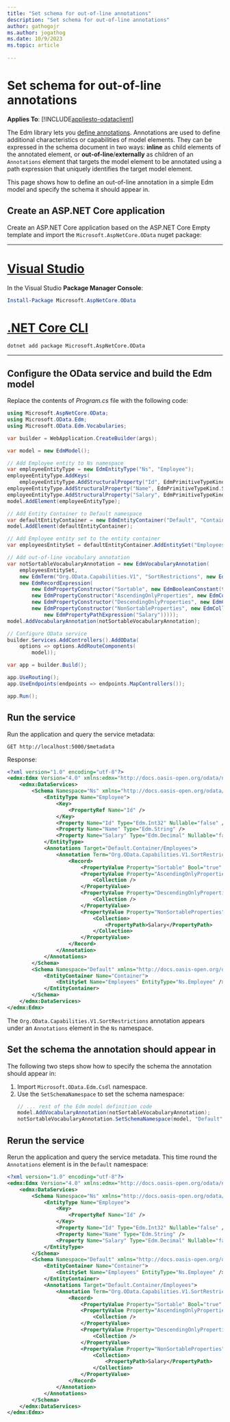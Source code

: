 ```yaml
---
title: "Set schema for out-of-line annotations"
description: "Set schema for out-of-line annotations"
author: gathogojr
ms.author: jogathog
ms.date: 10/9/2023
ms.topic: article
 
---
```

# Set schema for out-of-line annotations
**Applies To**: [!INCLUDE[appliesto-odataclient](../../../includes/appliesto-odatalib-v7.md)]

The Edm library lets you [define annotations](/odata/odatalib/edm/define-annotations). Annotations are used to define additional characteristics or capabilities of model elements. They can be expressed in the schema document in two ways: **inline** as child elements of the annotated element, or **out-of-line**/**externally** as children of an `Annotations` element that targets the model element to be annotated using a path expression that uniquely identifies the target model element.

This page shows how to define an out-of-line annotation in a simple Edm model and specify the schema it should appear in.

## Create an ASP.NET Core application
Create an ASP.NET Core application based on the ASP.NET Core Empty template and import the `Microsoft.AspNetCore.OData` nuget package:

---

# [Visual Studio](#tab/visual-studio)

In the Visual Studio **Package Manager Console**:
```powershell
Install-Package Microsoft.AspNetCore.OData
```

# [.NET Core CLI](#tab/netcore-cli)

```dotnetcli
dotnet add package Microsoft.AspNetCore.OData
```

---

## Configure the OData service and build the Edm model 
Replace the contents of _Program.cs_ file with the following code:

```csharp
using Microsoft.AspNetCore.OData;
using Microsoft.OData.Edm;
using Microsoft.OData.Edm.Vocabularies;

var builder = WebApplication.CreateBuilder(args);

var model = new EdmModel();

// Add Employee entity to Ns namespace
var employeeEntityType = new EdmEntityType("Ns", "Employee");
employeeEntityType.AddKeys(
    employeeEntityType.AddStructuralProperty("Id", EdmPrimitiveTypeKind.Int32, isNullable: false));
employeeEntityType.AddStructuralProperty("Name", EdmPrimitiveTypeKind.String, isNullable: true);
employeeEntityType.AddStructuralProperty("Salary", EdmPrimitiveTypeKind.Decimal, isNullable: false);
model.AddElement(employeeEntityType);

// Add Entity Container to Default namespace
var defaultEntityContainer = new EdmEntityContainer("Default", "Container");
model.AddElement(defaultEntityContainer);

// Add Employee entity set to the entity container
var employeesEntitySet = defaultEntityContainer.AddEntitySet("Employees", employeeEntityType);

// Add out-of-line vocabulary annotation
var notSortableVocabularyAnnotation = new EdmVocabularyAnnotation(
    employeesEntitySet,
    new EdmTerm("Org.OData.Capabilities.V1", "SortRestrictions", new EdmEntityTypeReference(employeeEntityType, isNullable: false)),
    new EdmRecordExpression(
        new EdmPropertyConstructor("Sortable", new EdmBooleanConstant(true)),
        new EdmPropertyConstructor("AscendingOnlyProperties", new EdmCollectionExpression()),
        new EdmPropertyConstructor("DescendingOnlyProperties", new EdmCollectionExpression()),
        new EdmPropertyConstructor("NonSortableProperties", new EdmCollectionExpression(
            new EdmPropertyPathExpression("Salary")))));
model.AddVocabularyAnnotation(notSortableVocabularyAnnotation);

// Configure OData service
builder.Services.AddControllers().AddOData(
    options => options.AddRouteComponents(
        model));

var app = builder.Build();

app.UseRouting();
app.UseEndpoints(endpoints => endpoints.MapControllers());

app.Run();
```

## Run the service
Run the application and query the service metadata:
```http
GET http://localhost:5000/$metadata
```

Response:
```xml
<?xml version="1.0" encoding="utf-8"?>
<edmx:Edmx Version="4.0" xmlns:edmx="http://docs.oasis-open.org/odata/ns/edmx">
    <edmx:DataServices>
        <Schema Namespace="Ns" xmlns="http://docs.oasis-open.org/odata/ns/edm">
            <EntityType Name="Employee">
                <Key>
                    <PropertyRef Name="Id" />
                </Key>
                <Property Name="Id" Type="Edm.Int32" Nullable="false" />
                <Property Name="Name" Type="Edm.String" />
                <Property Name="Salary" Type="Edm.Decimal" Nullable="false" Scale="Variable" />
            </EntityType>
            <Annotations Target="Default.Container/Employees">
                <Annotation Term="Org.OData.Capabilities.V1.SortRestrictions">
                    <Record>
                        <PropertyValue Property="Sortable" Bool="true" />
                        <PropertyValue Property="AscendingOnlyProperties">
                            <Collection />
                        </PropertyValue>
                        <PropertyValue Property="DescendingOnlyProperties">
                            <Collection />
                        </PropertyValue>
                        <PropertyValue Property="NonSortableProperties">
                            <Collection>
                                <PropertyPath>Salary</PropertyPath>
                            </Collection>
                        </PropertyValue>
                    </Record>
                </Annotation>
            </Annotations>
        </Schema>
        <Schema Namespace="Default" xmlns="http://docs.oasis-open.org/odata/ns/edm">
            <EntityContainer Name="Container">
                <EntitySet Name="Employees" EntityType="Ns.Employee" />
            </EntityContainer>
        </Schema>
    </edmx:DataServices>
</edmx:Edmx>
```

The `Org.OData.Capabilities.V1.SortRestrictions` annotation appears under an `Annotations` element in the `Ns` namespace.

## Set the schema the annotation should appear in
The following two steps show how to specify the schema the annotation should appear in:
1. Import `Microsoft.OData.Edm.Csdl` namespace.
2. Use the `SetSchemaNamespace` to set the schema namespace:
    ```csharp
    // ... rest of the Edm model definition code
    model.AddVocabularyAnnotation(notSortableVocabularyAnnotation);
    notSortableVocabularyAnnotation.SetSchemaNamespace(model, "Default");
    ```

## Rerun the service
Rerun the application and query the service metadata. This time round the `Annotations` element is in the `Default` namespace:
```xml
<?xml version="1.0" encoding="utf-8"?>
<edmx:Edmx Version="4.0" xmlns:edmx="http://docs.oasis-open.org/odata/ns/edmx">
    <edmx:DataServices>
        <Schema Namespace="Ns" xmlns="http://docs.oasis-open.org/odata/ns/edm">
            <EntityType Name="Employee">
                <Key>
                    <PropertyRef Name="Id" />
                </Key>
                <Property Name="Id" Type="Edm.Int32" Nullable="false" />
                <Property Name="Name" Type="Edm.String" />
                <Property Name="Salary" Type="Edm.Decimal" Nullable="false" Scale="Variable" />
            </EntityType>
        </Schema>
        <Schema Namespace="Default" xmlns="http://docs.oasis-open.org/odata/ns/edm">
            <EntityContainer Name="Container">
                <EntitySet Name="Employees" EntityType="Ns.Employee" />
            </EntityContainer>
            <Annotations Target="Default.Container/Employees">
                <Annotation Term="Org.OData.Capabilities.V1.SortRestrictions">
                    <Record>
                        <PropertyValue Property="Sortable" Bool="true" />
                        <PropertyValue Property="AscendingOnlyProperties">
                            <Collection />
                        </PropertyValue>
                        <PropertyValue Property="DescendingOnlyProperties">
                            <Collection />
                        </PropertyValue>
                        <PropertyValue Property="NonSortableProperties">
                            <Collection>
                                <PropertyPath>Salary</PropertyPath>
                            </Collection>
                        </PropertyValue>
                    </Record>
                </Annotation>
            </Annotations>
        </Schema>
    </edmx:DataServices>
</edmx:Edmx>
```